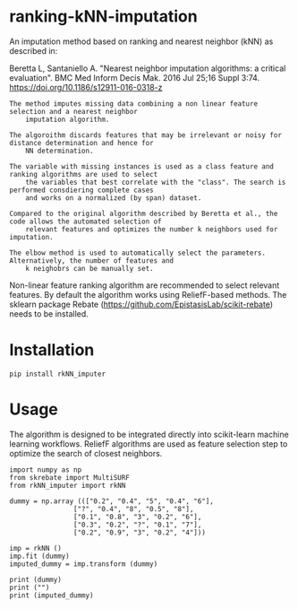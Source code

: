 # ranking-kNN-imputation
An imputation method based on ranking and nearest neighbor (kNN) as described in:
    
Beretta L, Santaniello A. "Nearest neighbor imputation algorithms: a critical evaluation". BMC Med Inform Decis Mak. 2016 Jul 25;16 Suppl 3:74. https://doi.org/10.1186/s12911-016-0318-z


    The method imputes missing data combining a non linear feature selection and a nearest neighbor 
        imputation algorithm.

    The algoroithm discards features that may be irrelevant or noisy for distance determination and hence for 
        NN determination.

    The variable with missing instances is used as a class feature and ranking algorithms are used to select 
        the variables that best correlate with the "class". The search is performed consdiering complete cases 
        and works on a normalized (by span) dataset.

    Compared to the original algorithm described by Beretta et al., the code allows the automated selection of 
        relevant features and optimizes the number k neighbors used for imputation.

    The elbow method is used to automatically select the parameters. Alternatively, the number of features and 
        k neighobrs can be manually set.
        
        
Non-linear feature ranking algorithm are recommended to select relevant features.
By default the algorithm works using ReliefF-based methods.
The sklearn package Rebate (https://github.com/EpistasisLab/scikit-rebate) needs to be installed.

# Installation
    
    pip install rkNN_imputer

# Usage
The algorithm is designed to be integrated directly into scikit-learn machine learning workflows. ReliefF algorithms are used as feature selection step to optimize the search of closest neighbors.


    import numpy as np
    from skrebate import MultiSURF
    from rkNN_imputer import rkNN

    dummy = np.array ((["0.2", "0.4", "5", "0.4", "6"],
                    ["?", "0.4", "8", "0.5", "8"],
                    ["0.1", "0.8", "3", "0.2", "6"],
                    ["0.3", "0.2", "?", "0.1", "7"],
                    ["0.2", "0.9", "3", "0.2", "4"]))

    imp = rkNN ()
    imp.fit (dummy)
    imputed_dummy = imp.transform (dummy)

    print (dummy)
    print ("")
    print (imputed_dummy)


    